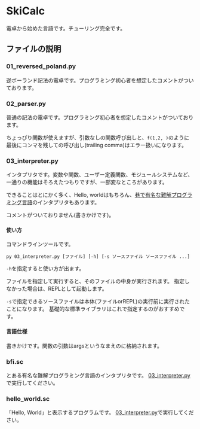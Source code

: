 # SkiCalc
電卓から始めた言語です。チューリング完全です。
## ファイルの説明
### 01_reversed_poland.py
逆ポーランド記法の電卓です。プログラミング初心者を想定したコメントがついております。

### 02_parser.py
普通の記法の電卓です。プログラミング初心者を想定したコメントがついております。

ちょっぴり関数が使えますが、引数なしの関数呼び出しと、```f(1,2, )```のように最後にコンマを残しての呼び出し(trailing comma)はエラー扱いになります。

### 03_interpreter.py
インタプリタです。変数や関数、ユーザー定義関数、モジュールシステムなど、一通りの機能はそろえたつもりですが、一部変なところがあります。

できることはとにかく多く、Hello, worldはもちろん、[巷で有名な難解プログラミング言語](https://ja.wikipedia.org/w/index.php?title=Brainfuck&oldid=84551968)のインタプリタもあります。

コメントがついておりません(書きかけです)。

#### 使い方
コマンドラインツールです。
```
py 03_interpreter.py [ファイル] [-h] [-s ソースファイル ソースファイル ...] 
```
```-h```を指定すると使い方が出ます。

ファイルを指定して実行すると、そのファイルの中身が実行されます。
指定しなかった場合は、REPLとして起動します。

```-s```で指定できるソースファイルは本体(ファイルorREPL)の実行前に実行されたことになります。
基礎的な標準ライブラリはこれで指定するのがおすすめです。

#### 言語仕様
書きかけです。関数の引数はargsというなまえのに格納されます。

### bfi.sc
とある有名な難解プログラミング言語のインタプリタです。
[03_interpreter.py](#03_interpreter.py)で実行してください。

### hello_world.sc
「Hello, World」と表示するプログラムです。
[03_interpreter.py](#03_interpreter.py)で実行してください。